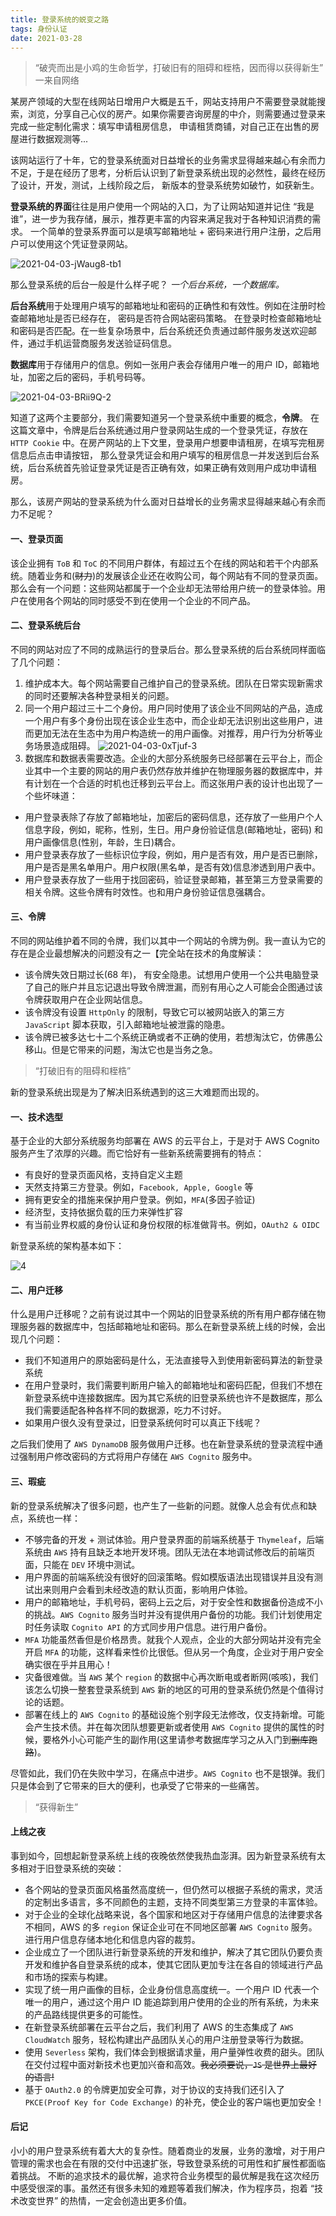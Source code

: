 ```yaml
---
title: 登录系统的蜕变之路
tags: 身份认证
date: 2021-03-28
---
```


> “破壳而出是小鸡的生命哲学，打破旧有的阻碍和桎梏，因而得以获得新生” 一来自网络

某房产领域的大型在线网站日增用户大概是五千，网站支持用户不需要登录就能搜索，浏览，分享自己心仪的房产。如果你需要咨询房屋的中介，则需要通过登录来完成一些定制化需求：填写申请租房信息，
申请租赁商铺，对自己正在出售的房屋进行数据观测等...

该网站运行了十年，它的登录系统面对日益增长的业务需求显得越来越心有余而力不足，于是在经历了思考，分析后认识到了新登录系统出现的必然性，最终在经历了设计，开发，测试，上线阶段之后，
新版本的登录系统势如破竹，如获新生。

**登录系统的界面**往往是用户使用一个网站的入口，为了让网站知道并记住 “我是谁”，进一步为我存储，展示，推荐更丰富的内容来满足我对于各种知识消费的需求。
一个简单的登录系界面可以是填写邮箱地址 + 密码来进行用户注册，之后用户可以使用这个凭证登录网站。

![2021-04-03-jWaug8-tb1](https://cdn.jsdelivr.net/gh/sddtc/upic-cloud@main/images/2021/2021-04-03-jWaug8-tb1.png)

那么登录系统的后台一般是什么样子呢？
_一个后台系统，一个数据库。_

**后台系统**用于处理用户填写的邮箱地址和密码的正确性和有效性。例如在注册时检查邮箱地址是否已经存在， 密码是否符合网站密码策略。
在登录时检查邮箱地址和密码是否匹配。在一些复杂场景中，后台系统还负责通过邮件服务发送欢迎邮件，通过手机运营商服务发送验证码信息。

**数据库**用于存储用户的信息。例如一张用户表会存储用户唯一的用户 ID，邮箱地址，加密之后的密码，手机号码等。

![2021-04-03-BRii9Q-2](https://cdn.jsdelivr.net/gh/sddtc/upic-cloud@main/images/2021/2021-04-03-BRii9Q-2.png)

知道了这两个主要部分，我们需要知道另一个登录系统中重要的概念，**令牌**。
在这篇文章中，令牌是后台系统通过用户登录网站生成的一个登录凭证，存放在 `HTTP Cookie` 中。在房产网站的上下文里，登录用户想要申请租房，在填写完租房信息后点击申请按钮，
那么登录凭证会和用户填写的租房信息一并发送到后台系统，后台系统首先验证登录凭证是否正确有效，如果正确有效则用户成功申请租房。

那么，该房产网站的登录系统为什么面对日益增长的业务需求显得越来越心有余而力不足呢？

#### 一、登录页面
该企业拥有 `ToB` 和  `ToC` 的不同用户群体，有超过五个在线的网站和若干个内部系统。随着业务和(~~财力~~)的发展该企业还在收购公司，每个网站有不同的登录页面。
那么会有一个问题：这些网站都属于一个企业却无法带给用户统一的登录体验。用户在使用各个网站的同时感受不到在使用一个企业的不同产品。

#### 二、登录系统后台
不同的网站对应了不同的成熟运行的登录后台。那么登录系统的后台系统同样面临了几个问题：
1. 维护成本大。每个网站需要自己维护自己的登录系统。团队在日常实现新需求的同时还要解决各种登录相关的问题。
2. 同一个用户超过三十二个身份。用户同时使用了该企业不同网站的产品，造成一个用户有多个身份出现在该企业生态中，而企业却无法识别出这些用户，进而更加无法在生态中为用户构造统一的用户画像。对推荐，用户行为分析等业务场景造成阻碍。
![2021-04-03-0xTjuf-3](https://cdn.jsdelivr.net/gh/sddtc/upic-cloud@main/images/2021/2021-04-03-0xTjuf-3.png)
3. 数据库和数据表需要改造。企业的大部分系统服务已经部署在云平台上，而企业其中一个主要的网站的用户表仍然存放并维护在物理服务器的数据库中，并有计划在一个合适的时机也迁移到云平台上。而这张用户表的设计也出现了一个些坏味道：
  * 用户登录表除了存放了邮箱地址，加密后的密码信息，还存放了一些用户个人信息字段，例如，昵称，性别，生日。用户身份验证信息(邮箱地址，密码) 和用户画像信息(性别，年龄，生日)耦合。
  * 用户登录表存放了一些标识位字段，例如，用户是否有效，用户是否已删除，用户是否是黑名单用户。用户权限(黑名单，是否有效)信息渗透到用户表中。
  * 用户登录表存放了一些用于找回密码，验证登录邮箱，甚至第三方登录需要的相关令牌。这些令牌有时效性。也和用户身份验证信息强耦合。

#### 三、令牌
不同的网站维护着不同的令牌，我们以其中一个网站的令牌为例。我一直认为它的存在是企业最想解决的问题没有之一【完全站在技术的角度解读：
* 该令牌失效日期过长(68 年)， 有安全隐患。试想用户使用一个公共电脑登录了自己的账户并且忘记退出导致令牌泄漏，而别有用心之人可能会企图通过该令牌获取用户在企业网站信息。
* 该令牌没有设置 `HttpOnly` 的限制，导致它可以被网站嵌入的第三方 `JavaScript` 脚本获取，引入邮箱地址被泄露的隐患。
* 该令牌已被多达七十二个系统正确或者不正确的使用，若想淘汰它，仿佛愚公移山。但是它带来的问题，淘汰它也是当务之急。

> “打破旧有的阻碍和桎梏”

新的登录系统出现是为了解决旧系统遇到的这三大难题而出现的。

#### 一、技术选型
基于企业的大部分系统服务均部署在 AWS 的云平台上，于是对于 AWS Cognito 服务产生了浓厚的兴趣。而它恰好有一些新系统需要拥有的特点：
* 有良好的登录页面风格，支持自定义主题
* 天然支持第三方登录。例如，`Facebook, Apple, Google` 等
* 拥有更安全的措施来保护用户登录。例如，`MFA`(多因子验证)
* 经济型，支持依据负载的压力来弹性扩容
* 有当前业界权威的身份认证和身份权限的标准做背书。例如，`OAuth2 & OIDC`

新登录系统的架构基本如下：

![4](https://cdn.jsdelivr.net/gh/sddtc/upic-cloud@main/images/2021/2021-03-28-GGvqu7-5.png)

#### 二、用户迁移
什么是用户迁移呢？之前有说过其中一个网站的旧登录系统的所有用户都存储在物理服务器的数据库中，包括邮箱地址和密码。那么在新登录系统上线的时候，会出现几个问题：
* 我们不知道用户的原始密码是什么，无法直接导入到使用新密码算法的新登录系统
* 在用户登录时，我们需要判断用户输入的邮箱地址和密码匹配，但我们不想在新登录系统中连接数据库。因为其它系统的旧登录系统也许不是数据库，那么我们需要适配各种各样不同的数据源，吃力不讨好。
* 如果用户很久没有登录过，旧登录系统何时可以真正下线呢？

之后我们使用了 `AWS DynamoDB` 服务做用户迁移。也在新登录系统的登录流程中通过强制用户修改密码的方式将用户存储在 `AWS Cognito` 服务中。

#### 三、瑕疵
新的登录系统解决了很多问题，也产生了一些新的问题。就像人总会有优点和缺点，系统也一样：
* 不够完备的开发 + 测试体验。用户登录界面的前端系统基于 `Thymeleaf`，后端系统由 `AWS` 持有且缺乏本地开发环境。团队无法在本地调试修改后的前端页面，只能在 `DEV` 环境中测试。
* 用户界面的前端系统没有很好的回滚策略。假如模版语法出现错误并且没有测试出来则用户会看到未经改造的默认页面，影响用户体验。
* 用户的邮箱地址，手机号码，密码上云之后，对于安全性和数据备份造成不小的挑战。`AWS Cognito` 服务当时并没有提供用户备份的功能。我们计划使用定时任务读取 `Cognito API` 的方式同步用户信息。进行用户备份。
* `MFA` 功能虽然香但是价格昂贵。就我个人观点，企业的大部分网站并没有完全开启 `MFA` 的功能，这样看来性价比很低。但从另一个角度，企业对于用户安全确实很在乎并且用心！
* 灾备很难做。当 `AWS` 某个 `region` 的数据中心再次断电或者断网(咳咳)，我们该怎么切换一整套登录系统到 `AWS` 新的地区的可用的登录系统仍然是个值得讨论的话题。
* 部署在线上的 `AWS Cognito` 的基础设施个别字段无法修改，仅支持新增。可能会产生技术债。并在每次团队想要更新或者使用 `AWS Cognito` 提供的属性的时候，要格外小心可能产生的副作用(这里请参考数据库学习之从入门到~~删库跑路~~)。

尽管如此，我们仍在失败中学习，在痛点中进步。`AWS Cognito` 也不是银弹。我们只是体会到了它带来的巨大的便利，也承受了它带来的一些痛苦。

> “获得新生”

#### 上线之夜
事到如今，回想起新登录系统上线的夜晚依然使我热血澎湃。因为新登录系统有太多相对于旧登录系统的突破：
* 各个网站的登录页面风格虽然高度统一，但仍然可以根据子系统的需求，灵活的定制出多语言，多不同颜色的主题，支持不同类型第三方登录的丰富体验。
* 对于企业的全球化战略来说，各个国家和地区对于存储用户信息的法律要求各不相同，AWS 的多 `region` 保证企业可在不同地区部署 `AWS Cognito` 服务。进行用户信息存储本地化和信息内容的裁剪。
* 企业成立了一个团队进行新登录系统的开发和维护，解决了其它团队仍要负责开发和维护各自登录系统的成本，使其它团队更加专注在各自的领域进行产品和市场的探索与构建。
* 实现了统一用户画像的目标，企业身份信息高度统一。一个用户 ID 代表一个唯一的用户，通过这个用户 ID 能追踪到用户使用的企业的所有系统，为未来的产品路线提供更多的可能性。
* 在新登录系统部署在云平台之后，我们利用了 AWS 的生态集成了 `AWS CloudWatch` 服务，轻松构建出产品团队关心的用户注册登录等行为数据。
* 使用 `Severless` 架构，我们体会到根据请求量，用户量弹性收费的甜头。团队在交付过程中面对新技术也更加兴奋和高效。~~我必须要说，`JS` 是世界上最好的语言!~~
* 基于 `OAuth2.0` 的令牌更加安全可靠，对于协议的支持我们还引入了 `PKCE(Proof Key for Code Exchange)` 的补充，使企业的客户端也更加安全！

#### 后记
小小的用户登录系统有着大大的复杂性。随着商业的发展，业务的激增，对于用户管理的需求也会在有限的交付中迅速扩张，导致登录系统的可用性和扩展性都面临着挑战。
不断的追求技术的最优解，追求符合业务模型的最优解是我在这次经历中感受很深的事。虽然还有很多未知的难题等着我们解决，作为程序员，抱着 “技术改变世界” 的热情，一定会创造出更多价值。
